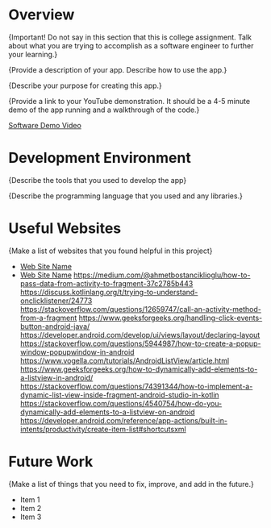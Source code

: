 # Overview

{Important!  Do not say in this section that this is college assignment.  Talk about what you are trying to accomplish as a software engineer to further your learning.}

{Provide a description of your app.  Describe how to use the app.}

{Describe your purpose for creating this app.}

{Provide a link to your YouTube demonstration.  It should be a 4-5 minute demo of the app running and a walkthrough of the code.}

[Software Demo Video](http://youtube.link.goes.here)

# Development Environment

{Describe the tools that you used to develop the app}

{Describe the programming language that you used and any libraries.}

# Useful Websites

{Make a list of websites that you found helpful in this project}
* [Web Site Name](http://url.link.goes.here)
* [Web Site Name](http://url.link.goes.here)
https://medium.com/@ahmetbostanciklioglu/how-to-pass-data-from-activity-to-fragment-37c2785b443
https://discuss.kotlinlang.org/t/trying-to-understand-onclicklistener/24773
https://stackoverflow.com/questions/12659747/call-an-activity-method-from-a-fragment
https://www.geeksforgeeks.org/handling-click-events-button-android-java/
https://developer.android.com/develop/ui/views/layout/declaring-layout
https://stackoverflow.com/questions/5944987/how-to-create-a-popup-window-popupwindow-in-android
https://www.vogella.com/tutorials/AndroidListView/article.html
https://www.geeksforgeeks.org/how-to-dynamically-add-elements-to-a-listview-in-android/
https://stackoverflow.com/questions/74391344/how-to-implement-a-dynamic-list-view-inside-fragment-android-studio-in-kotlin
https://stackoverflow.com/questions/4540754/how-do-you-dynamically-add-elements-to-a-listview-on-android
https://developer.android.com/reference/app-actions/built-in-intents/productivity/create-item-list#shortcutsxml


# Future Work

{Make a list of things that you need to fix, improve, and add in the future.}
* Item 1
* Item 2
* Item 3